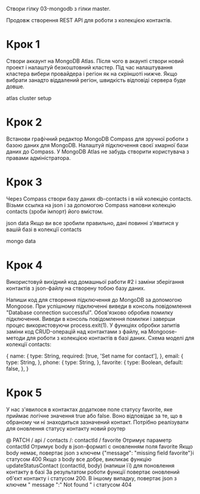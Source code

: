 Створи гілку 03-mongodb з гілки master.

Продовж створення REST API для роботи з колекцією контактів.

# Крок 1
Створи аккаунт на MongoDB Atlas. Після чого в акаунті створи новий проект і налаштуй безкоштовний кластер. Під час налаштування кластера вибери провайдера і регіон як на скріншоті нижче. Якщо вибрати занадто віддалений регіон, швидкість відповіді сервера буде довше.

atlas cluster setup
# Крок 2
Встанови графічний редактор MongoDB Compass для зручної роботи з базою даних для MongoDB. Налаштуй підключення своєї хмарної бази даних до Compass. У MongoDB Atlas не забудь створити користувача з правами адміністратора.

# Крок 3
Через Compass створи базу даних db-contacts і в ній колекцію contacts. Візьми ссылка на json і за допомогою Compass наповни колекцію contacts (зроби імпорт) його вмістом.

json data
Якщо ви все зробили правильно, дані повинні з'явитися у вашій базі в колекції contacts

mongo data
# Крок 4
Використовуй вихідний код домашньої работи #2 і заміни зберігання контактів з json-файлу на створену тобою базу даних.

Напиши код для створення підключення до MongoDB за допомогою Mongoose.
При успішному підключенні виведи в консоль повідомлення "Database connection successful".
Обов'язково обробив помилку підключення. Виведи в консоль повідомлення помилки і заверши процес використовуючи process.exit(1).
У функціях обробки запитів заміни код CRUD-операцій над контактами з файлу, на Mongoose-методи для роботи з колекцією контактів в базі даних.
Схема моделі для колекції contacts:

  {
    name: {
      type: String,
      required: [true, 'Set name for contact'],
    },
    email: {
      type: String,
    },
    phone: {
      type: String,
    },
    favorite: {
      type: Boolean,
      default: false,
    },
  }
# Крок 5
У нас з'явилося в контактах додаткове поле статусу favorite, яке приймає логічне значення true або false. Воно відповідає за те, що в обраному чи ні знаходиться зазначений контакт. Потрібно реалізувати для оновлення статусу контакту новий роутер

@ PATCH / api / contacts /: contactId / favorite
Отримує параметр contactId
Отримує body в json-форматі c оновленням поля favorite
Якщо body немає, повертає json з ключем {"message": "missing field favorite"}і статусом 400
Якщо з body все добре, викликає функцію updateStatusContact (contactId, body) (напиши її) для поновлення контакту в базі
За результатом роботи функції повертає оновлений об'єкт контакту і статусом 200. В іншому випадку, повертає json з ключем " message ":" Not found " і статусом 404
